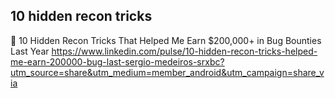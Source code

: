 10 hidden recon tricks
---

🚀 10 Hidden Recon Tricks That Helped Me Earn $200,000+ in Bug Bounties Last Year
https://www.linkedin.com/pulse/10-hidden-recon-tricks-helped-me-earn-200000-bug-last-sergio-medeiros-srxbc?utm_source=share&utm_medium=member_android&utm_campaign=share_via
